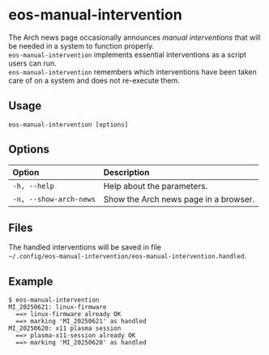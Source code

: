 # eos-manual-intervention

The Arch news page occasionally announces *manual interventions* that will be needed
in a system to function properly.<br>
`eos-manual-intervention` implements essential interventions
as a script users can run.<br>
`eos-manual-intervention` remembers which interventions have been taken care of on a system
and does not re-execute them.

## Usage

```
eos-manual-intervention [options]
```

## Options

Option | Description
:--- | :---
`-h, --help` | Help about the parameters.
`-n, --show-arch-news` | Show the Arch news page in a browser.

## Files

The handled interventions will be saved in file<br>
`~/.config/eos-manual-intervention/eos-manual-intervention.handled`.

## Example


```
$ eos-manual-intervention
MI_20250621: linux-firmware
  ==> linux-firmware already OK
  ==> marking 'MI_20250621' as handled
MI_20250620: x11 plasma session
  ==> plasma-x11-session already OK
  ==> marking 'MI_20250620' as handled
```
